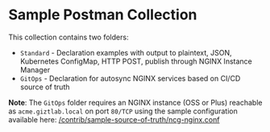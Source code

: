 # Sample Postman Collection

This collection contains two folders:

* `Standard` - Declaration examples with output to plaintext, JSON, Kubernetes ConfigMap, HTTP POST, publish through NGINX Instance Manager
* `GitOps` - Declaration for autosync NGINX services based on CI/CD source of truth

**Note**: The `GitOps` folder requires an NGINX instance (OSS or Plus) reachable as `acme.giztlab.local` on port `80/TCP` using the sample configuration available here: [/contrib/sample-source-of-truth/ncg-nginx.conf](/contrib/sample-source-of-truth/ncg-nginx.conf)